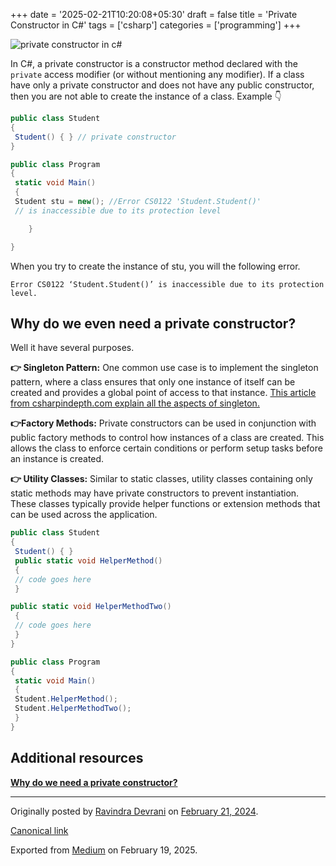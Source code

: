 +++
date = '2025-02-21T10:20:08+05:30'
draft = false
title = 'Private Constructor in C#'
tags = ['csharp']
categories = ['programming']
+++

![private constructor in c#](/images/1_pz1zZlr5MwRQYYQd0yCC4g.png)

In C#, a private constructor is a constructor method declared with the `private` access modifier (or without mentioning any modifier). If a class have only a private constructor and does not have any public constructor, then you are not able to create the instance of a class. Example 👇

```cs
public class Student
{
 Student() { } // private constructor
}

public class Program
{
 static void Main()
 {
 Student stu = new(); //Error CS0122 'Student.Student()'
 // is inaccessible due to its protection level

    }

}
```

When you try to create the instance of stu, you will the following error.

`Error CS0122 ‘Student.Student()’ is inaccessible due to its protection level.`

## Why do we even need a private constructor?

Well it have several purposes.

**👉 Singleton Pattern:** One common use case is to implement the singleton pattern, where a class ensures that only one instance of itself can be created and provides a global point of access to that instance. [This article from csharpindepth.com explain all the aspects of singleton.](https://csharpindepth.com/articles/singleton)

**👉Factory Methods:** Private constructors can be used in conjunction with public factory methods to control how instances of a class are created. This allows the class to enforce certain conditions or perform setup tasks before an instance is created.

**👉 Utility Classes:** Similar to static classes, utility classes containing only static methods may have private constructors to prevent instantiation. These classes typically provide helper functions or extension methods that can be used across the application.

```cs
public class Student
{
 Student() { }
 public static void HelperMethod()
 {
 // code goes here
 }

public static void HelperMethodTwo()
 {
 // code goes here
 }
}

public class Program
{
 static void Main()
 {
 Student.HelperMethod();
 Student.HelperMethodTwo();
 }
}
```

## Additional resources

[**Why do we need a private constructor?**](https://stackoverflow.com/questions/2585836/why-do-we-need-a-private-constructor)

---

Originally posted by [Ravindra Devrani](https://medium.com/@ravindradevrani) on [February 21, 2024](https://medium.com/p/0b17acebdced).

[Canonical link](https://medium.com/@ravindradevrani/private-constructor-and-its-use-cases-in-c-0b17acebdced)

Exported from [Medium](https://medium.com) on February 19, 2025.
